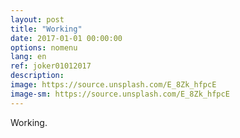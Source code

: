 ```yaml
---
layout: post
title: "Working"
date: 2017-01-01 00:00:00
options: nomenu
lang: en
ref: joker01012017
description: 
image: https://source.unsplash.com/E_8Zk_hfpcE 
image-sm: https://source.unsplash.com/E_8Zk_hfpcE
---
```

Working.
